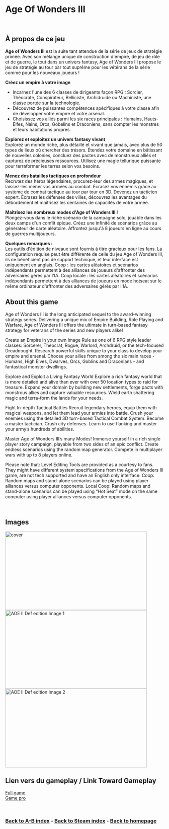 
# Age Of Wonders III 

<br>

## À propos de ce jeu
**Age of Wonders III** est la suite tant attendue de la série de jeux de stratégie primée. Avec son mélange unique de construction d'empire, de jeu de rôle et de guerre, le tout dans un univers fantasy, Age of Wonders III propose le jeu de stratégie au tour par tout suprême pour les vétérans de la série comme pour les nouveaux joueurs !

**Créez un empire à votre image**    
- Incarnez l'une des 6 classes de dirigeants façon RPG : Sorcier, Théocrate, Conspirateur, Belliciste, Archidruide ou Machiniste, une classe portée sur la technologie.
- Découvrez de puissantes compétences spécifiques à votre classe afin de développer votre empire et votre arsenal.
- Choisissez vos alliés parmi les six races principales : Humains, Hauts-Elfes, Nains, Orcs, Gobelins et Draconiens, sans compter les monstres et leurs habitations propres.

**Explorez et exploitez un univers fantasy vivant**    
Explorez un monde riche, plus détaillé et vivant que jamais, avec plus de 50 types de lieux où chercher des trésors.
Étendez votre domaine en bâtissant de nouvelles colonies, concluez des pactes avec de monstrueux alliés et capturez de précieuses ressources.
Utilisez une magie tellurique puissante pour terraformer les terres selon vos besoins.

**Menez des batailles tactiques en profondeur**      
Recrutez des héros légendaires, procurez-leur des armes magiques, et laissez-les mener vos armées au combat.
Écrasez vos ennemis grâce au système de combat tactique au tour par tour en 3D.
Devenez un tacticien expert. Écrasez les défenses des villes, découvrez les avantages du débordement et maîtrisez les centaines de capacités de votre armée.

**Maîtrisez les nombreux modes d'Age of Wonders III !**      
Plongez-vous dans le riche scénario de la campagne solo, jouable dans les deux camps d'un conflit épique.
Créez une infinité de scénarios grâce au générateur de carte aléatoire.
Affrontez jusqu'à 8 joueurs en ligne au cours de guerres multijoueurs.

**Quelques remarques :**      
Les outils d'édition de niveaux sont fournis à titre gracieux pour les fans. La configuration requise peut être différente de celle du jeu Age of Wonders III, ils ne bénéficient pas de support technique, et leur interface est uniquement en anglais.
Coop : les cartes aléatoires et scénarios indépendants permettent à des alliances de joueurs d'affronter des adversaires gérés par l'IA.
Coop locale : les cartes aléatoires et scénarios indépendants permettent à des alliances de joueurs en mode hotseat sur le même ordinateur d'affronter des adversaires gérés par l'IA.



## About this game
Age of Wonders III is the long anticipated sequel to the award-winning strategy series. Delivering a unique mix of Empire Building, Role Playing and Warfare, Age of Wonders III offers the ultimate in turn-based fantasy strategy for veterans of the series and new players alike!

Create an Empire in your own Image
Rule as one of 6 RPG style leader classes: Sorcerer, Theocrat, Rogue, Warlord, Archdruid, or the tech-focused Dreadnought.
Research powerful skills unique to your class to develop your empire and arsenal.
Choose your allies from among the six main races - Humans, High Elves, Dwarves, Orcs, Goblins and Draconians - and fantastical monster dwellings.

Explore and Exploit a Living Fantasy World
Explore a rich fantasy world that is more detailed and alive than ever with over 50 location types to raid for treasure.
Expand your domain by building new settlements, forge pacts with monstrous allies and capture valuable resources.
Wield earth shattering magic and terra-form the lands for your needs.

Fight In-depth Tactical Battles
Recruit legendary heroes, equip them with magical weapons, and let them lead your armies into battle.
Crush your enemies using the detailed 3D turn-based Tactical Combat System.
Become a master tactician. Crush city defenses. Learn to use flanking and master your army’s hundreds of abilities.

Master Age of Wonders III’s many Modes!
Immerse yourself in a rich single player story campaign, playable from two sides of an epic conflict.
Create endless scenarios using the random map generator.
Compete in multiplayer wars with up to 8 players online.

Please note that:
Level Editing Tools are provided as a courtesy to fans. They might have different system specifications from the Age of Wonders III game, are not tech supported and have an English only interface.
Coop: Random maps and stand-alone scenarios can be played using player alliances versus computer opponents.
Local Coop: Random maps and stand-alone scenarios can be played using “Hot Seat” mode on the same computer using player alliances versus computer opponents.

<br>

## Images
<img src="capsule_616x353.jpg" alt="cover" style="width:450px; height:250px;"/>
<img src="boats.jpg" alt="AOE II Def edition Image 1" style="width:450px; height:250px;"/>
<img src="vlcsnap_2019_06_09_16h40m08s235.jpg" alt="AOE II Def edition Image 2" style="width:450px; height:250px;"/>

<br>

## Lien vers du gameplay / Link Toward Gameplay

[Full game](https://www.youtube.com/watch?v=UOJ1M27AOxw)   
[Game pro](https://www.youtube.com/watch?v=wq2XbZkN7fE)

<br>

### [Back to A-B index](/Steam/A-B/indexAB.html)  -  [Back to Steam index](/Steam/indexSteam.html)  -  [Back to homepage](/)
